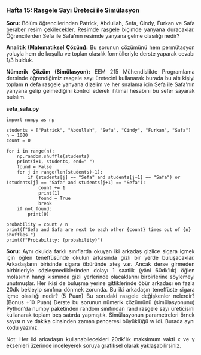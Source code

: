 <h3>Hafta 15: Rasgele Sayı Üreteci ile Simülasyon</h3>

<p align="justify"><b>Soru:</b> Bölüm öğrencilerinden Patrick, Abdullah, Sefa, Cindy, Furkan ve Safa beraber resim çekilecekler. Resimde rasgele biçimde yanyana duracaklar. Öğrencilerden Sefa ile Safa'nın resimde yanyana gelme olasılığı nedir?</p>

<p align="justify"><b>Analitik (Matematiksel Çözüm):</b> Bu sorunun çözümünü hem permütasyon yoluyla hem de koşullu ve toplan olasılık formülleriyle derste yaparak cevabı 1/3 bulduk.</p>

<p align="justify"><b>Nümerik Çözüm (Simülasyon):</b> EEM 215 Mühendislikte Programlama dersinde öğrendiğimiz rasgele sayı üretecini kullanarak burada bu altı kişiyi toplam <b>n</b> defa rasgele yanyana dizelim ve her sıralama için Sefa ile Safa'nın yanyana gelip gelmediğini kontrol ederek ihtimal hesabını bu sefer sayarak bulalım.</p>

<b>sefa_safa.py</b>

```
import numpy as np

students = ["Patrick", "Abdullah", "Sefa", "Cindy", "Furkan", "Safa"]
n = 1000
count = 0

for i in range(n):
    np.random.shuffle(students)
    print(i+1, students, end=" ")
    found = False
    for j in range(len(students)-1):
        if (students[j] == "Sefa" and students[j+1] == "Safa") or (students[j] == "Safa" and students[j+1] == "Sefa"):
            count += 1
            print(1)
            found = True
            break
    if not found:
        print(0)

probability = count / n
print(f"Sefa and Safa are next to each other {count} times out of {n} shuffles.")
print(f"Probability: {probability}")
```

<p align="justify"><b>Soru:</b> Aynı okulda farklı sınıflarda okuyan iki arkadaş gizlice sigara içmek için öğlen teneffüsünde okulun arkasında gizli bir yerde buluşacaklar. Arkadaşların birisinde sigara öbüründe ateş var. Ancak derse girmeden birbirleriyle sözleşmediklerinden dolayı 1 saatlik (yâni 60dk'lık) öğlen molasının hangi kısmında gizli yerlerinde olacaklarını birbirlerine söylemeyi unutmuşlar. Her ikisi de buluşma yerine gittiklerinde öbür arkadaşı en fazla 20dk bekleyip sınıfına dönmek zorunda. Bu iki arkadaşın teneffüste sigara içme olasılığı nedir? (5 Puan) Bu sorudaki rasgele değişkenler nelerdir? (Bonus +10 Puan) Derste bu sorunun nümerik çözümünü (simülasyonunu) Python’da numpy paketinden random sınıfından rand rasgele sayı üreticisini kullanarak toplam beş satırda yapmıştık. Simülasyonun parametreleri örnek sayısı n ve dakika cinsinden zaman penceresi büyüklüğü w idi. Burada aynı kodu yazınız. 
</p>

<p align="justify">Not: Her iki arkadaşın kullanabilecekleri 20dk'lık maksimum vakti x ve y eksenleri üzerinde inceleyerek soruya grafiksel olarak yaklaşabilirsiniz.</p>